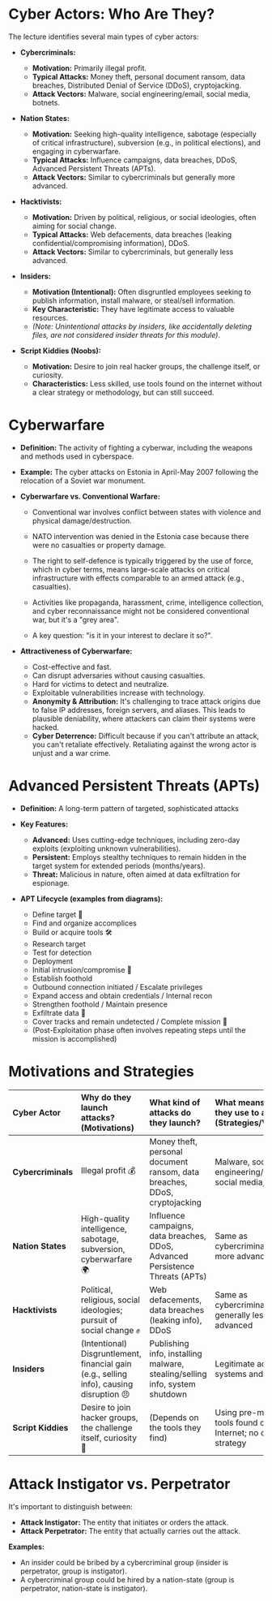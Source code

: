 # Cyber Actors: Who Are They?
The lecture identifies several main types of cyber actors:

- **Cybercriminals:**
    - **Motivation:** Primarily illegal profit.
    - **Typical Attacks:** Money theft, personal document ransom, data breaches, Distributed Denial of Service (DDoS), cryptojacking.
    - **Attack Vectors:** Malware, social engineering/email, social media, botnets.
        
- **Nation States:**
    - **Motivation:** Seeking high-quality intelligence, sabotage (especially of critical infrastructure), subversion (e.g., in political elections), and engaging in cyberwarfare.
    - **Typical Attacks:** Influence campaigns, data breaches, DDoS, Advanced Persistent Threats (APTs).
    - **Attack Vectors:** Similar to cybercriminals but generally more advanced.
- **Hacktivists:**
    - **Motivation:** Driven by political, religious, or social ideologies, often aiming for social change.
    - **Typical Attacks:** Web defacements, data breaches (leaking confidential/compromising information), DDoS.
    - **Attack Vectors:** Similar to cybercriminals, but generally less advanced.
        
- **Insiders:**
    - **Motivation (Intentional):** Often disgruntled employees seeking to publish information, install malware, or steal/sell information.
    - **Key Characteristic:** They have legitimate access to valuable resources.
    - _(Note: Unintentional attacks by insiders, like accidentally deleting files, are not considered insider threats for this module)_.
        
- **Script Kiddies (Noobs):**
    - **Motivation:** Desire to join real hacker groups, the challenge itself, or curiosity.
    - **Characteristics:** Less skilled, use tools found on the internet without a clear strategy or methodology, but can still succeed.

# Cyberwarfare
- **Definition:** The activity of fighting a cyberwar, including the weapons and methods used in cyberspace.
- **Example:** The cyber attacks on Estonia in April-May 2007 following the relocation of a Soviet war monument.
    
- **Cyberwarfare vs. Conventional Warfare:**
    - Conventional war involves conflict between states with violence and physical damage/destruction.
    - NATO intervention was denied in the Estonia case because there were no casualties or property damage.
    - The right to self-defence is typically triggered by the use of force, which in cyber terms, means large-scale attacks on critical infrastructure with effects comparable to an armed attack (e.g., casualties).
    - Activities like propaganda, harassment, crime, intelligence collection, and cyber reconnaissance might not be considered conventional war, but it's a "grey area".
        
    - A key question: "is it in your interest to declare it so?".
        
- **Attractiveness of Cyberwarfare:**
    - Cost-effective and fast.
    - Can disrupt adversaries without causing casualties.
    - Hard for victims to detect and neutralize.
    - Exploitable vulnerabilities increase with technology.
    - **Anonymity & Attribution:** It's challenging to trace attack origins due to false IP addresses, foreign servers, and aliases. This leads to plausible deniability, where attackers can claim their systems were hacked.
    - **Cyber Deterrence:** Difficult because if you can't attribute an attack, you can't retaliate effectively. Retaliating against the wrong actor is unjust and a war crime.

# Advanced Persistent Threats (APTs)

- **Definition:** A long-term pattern of targeted, sophisticated attacks
- **Key Features:**
    - **Advanced:** Uses cutting-edge techniques, including zero-day exploits (exploiting unknown vulnerabilities).
    - **Persistent:** Employs stealthy techniques to remain hidden in the target system for extended periods (months/years).
    - **Threat:** Malicious in nature, often aimed at data exfiltration for espionage.
        
- **APT Lifecycle (examples from diagrams):**
    - Define target 🎯
    - Find and organize accomplices
    - Build or acquire tools 🛠️
    - Research target
    - Test for detection
    - Deployment
    - Initial intrusion/compromise 🚪
    - Establish foothold
    - Outbound connection initiated / Escalate privileges
    - Expand access and obtain credentials / Internal recon
    - Strengthen foothold / Maintain presence
    - Exfiltrate data 📁
    - Cover tracks and remain undetected / Complete mission 💨
    - (Post-Exploitation phase often involves repeating steps until the mission is accomplished)

# Motivations and Strategies

| Cyber Actor        | Why do they launch attacks? (Motivations)                                                | What kind of attacks do they launch?                                          | What means do they use to attack? (Strategies/Vectors)        |
| :----------------- | :--------------------------------------------------------------------------------------- | :---------------------------------------------------------------------------- | :------------------------------------------------------------ |
| **Cybercriminals** | Illegal profit 💰                                                                        | Money theft, personal document ransom, data breaches, DDoS, cryptojacking     | Malware, social engineering/email, social media, botnets      |
| **Nation States**  | High-quality intelligence, sabotage, subversion, cyberwarfare 🌍                         | Influence campaigns, data breaches, DDoS, Advanced Persistence Threats (APTs) | Same as cybercriminals but more advanced                      |
| **Hacktivists**    | Political, religious, social ideologies; pursuit of social change ✊                      | Web defacements, data breaches (leaking info), DDoS                           | Same as cybercriminals, but generally less advanced           |
| **Insiders**       | (Intentional) Disgruntlement, financial gain (e.g., selling info), causing disruption 😠 | Publishing info, installing malware, stealing/selling info, system shutdown   | Legitimate access to systems and data                         |
| **Script Kiddies** | Desire to join hacker groups, the challenge itself, curiosity 🤔                         | (Depends on the tools they find)                                              | Using pre-made tools found on the Internet; no clear strategy |
# Attack Instigator vs. Perpetrator

It's important to distinguish between:
- **Attack Instigator:** The entity that initiates or orders the attack.
- **Attack Perpetrator:** The entity that actually carries out the attack.

**Examples:**
- An insider could be bribed by a cybercriminal group (insider is perpetrator, group is instigator).
- A cybercriminal group could be hired by a nation-state (group is perpetrator, nation-state is instigator).